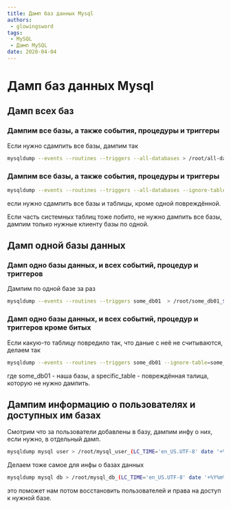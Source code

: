 ```yaml
---
title: Дамп баз данных Mysql
authors: 
 - glowingsword
tags:
 - MySQL
 - Дамп MySQL
date: 2020-04-04
---
```

# Дамп баз данных Mysql

## Дамп всех баз
### Дампим все базы, а также события, процедуры и триггеры
Если нужно сдампить все базы, дампим так
``` bash
mysqldump --events --routines --triggers --all-databases > /root/all-databases_$(LC_TIME='en_US.UTF-8' date '+%Y%m%d').sql
```
### Дампим все базы, а также события, процедуры и триггеры
``` bash
mysqldump --events --routines --triggers --all-databases --ignore-table=some_base.specific_table > /root/all-databases_$(LC_TIME='en_US.UTF-8' date '+%Y%m%d').sql
```

если нужно сдампить все базы и таблицы, кроме одной повреждённой.

Если часть системных таблиц тоже побито, не нужно дампить все базы, дампим только нужные клиенту базы по одной. 

## Дамп одной базы данных
### Дамп одно базы данных, и всех событий, процедур и триггеров
Дампим по одной базе за раз
``` bash
mysqldump --events --routines --triggers some_db01  > /root/some_db01_$(LC_TIME='en_US.UTF-8' date '+%Y%m%d').sql
```
### Дамп одно базы данных, и всех событий, процедур и триггеров кроме битых
Если какую-то таблицу повредило так, что даные с неё не считываются, делаем так
``` bash
mysqldump --events --routines --triggers some_db01 --ignore-table=some_db01.specific_table > /root/some_db01_$(LC_TIME='en_US.UTF-8' date '+%Y%m%d').sql
```

где some_db01 - наша базы, а specific_table - повреждённая талица, которую не нужно дампить.

## Дампим информацию о пользователях и доступных им базах
Cмотрим что за пользователи добавлены в базу, дампим инфу о них, если нужно, в отдельный дамп.
``` bash
mysqldump mysql user > /root/mysql_user_(LC_TIME='en_US.UTF-8' date '+%Y%m%d').sql
```
Делаем тоже самое для инфы о базах данных
``` bash
mysqldump mysql db > /root/mysql_db_(LC_TIME='en_US.UTF-8' date '+%Y%m%d').sql
```
это поможет нам потом восстановить пользователей и права на доступ к нужной базе.